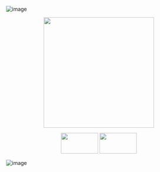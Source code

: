 ![image](https://github.com/user-attachments/assets/1c8a733a-aa55-4666-b289-3e10584f08b8)

<p align="center">
  <img width="300" height="300" src="https://files.catbox.moe/hfchew.png">
</p>

<p align="center">
  <img width="101" height="56" src="https://files.catbox.moe/hyzxja.webp"> <img width="101" height="56" src="https://external-media.spacehey.net/media/sXYdzAY8ElLWqMIeNcyf6WuYj94jDdrl73cyKnsQF5AI=/https://64.media.tumblr.com/a6e2b9f25e707de6298b3b45d8f65be0/181ef86fd5fa91d2-e3/s100x200/fcbed9e6abb47586a221f376b485411994d5f7b3.gifv">
</p>


![image](https://github.com/user-attachments/assets/08841f76-117f-4a12-b286-a8a95c276956)






